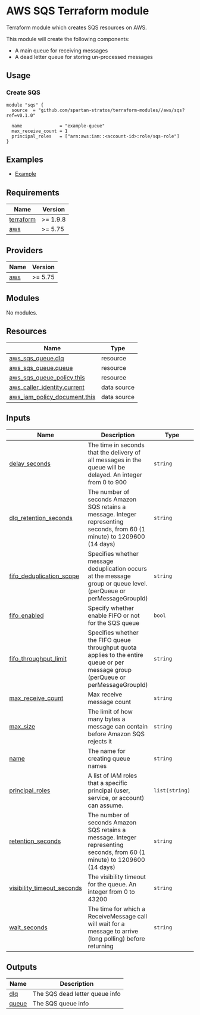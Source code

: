 # AWS SQS Terraform module
Terraform module which creates SQS resources on AWS.

This module will create the following components:
- A main queue for receiving messages
- A dead letter queue for storing un-processed messages

## Usage
### Create SQS
```hcl
module "sqs" {
  source  = "github.com/spartan-stratos/terraform-modules//aws/sqs?ref=v0.1.0"

  name              = "example-queue"
  max_receive_count = 1
  principal_roles   = ["arn:aws:iam::<account-id>:role/sqs-role"]
}
```

## Examples
- [Example](./examples/complete/)

<!-- BEGIN_TF_DOCS -->
## Requirements

| Name | Version  |
|------|----------|
| <a name="requirement_terraform"></a> [terraform](#requirement\_terraform) | >= 1.9.8 |
| <a name="requirement_aws"></a> [aws](#requirement\_aws) | \>= 5.75 |

## Providers

| Name | Version  |
|------|----------|
| <a name="provider_aws"></a> [aws](#provider\_aws) | \>= 5.75 |

## Modules

No modules.

## Resources

| Name | Type |
|------|------|
| [aws_sqs_queue.dlq](https://registry.terraform.io/providers/hashicorp/aws/latest/docs/resources/sqs_queue) | resource |
| [aws_sqs_queue.queue](https://registry.terraform.io/providers/hashicorp/aws/latest/docs/resources/sqs_queue) | resource |
| [aws_sqs_queue_policy.this](https://registry.terraform.io/providers/hashicorp/aws/latest/docs/resources/sqs_queue_policy) | resource |
| [aws_caller_identity.current](https://registry.terraform.io/providers/hashicorp/aws/latest/docs/data-sources/caller_identity) | data source |
| [aws_iam_policy_document.this](https://registry.terraform.io/providers/hashicorp/aws/latest/docs/data-sources/iam_policy_document) | data source |

## Inputs

| Name                                                                                                                 | Description                                                                                                                        | Type           | Default    | Required |
|----------------------------------------------------------------------------------------------------------------------|------------------------------------------------------------------------------------------------------------------------------------|----------------|------------|:--------:|
| <a name="input_delay_seconds"></a> [delay\_seconds](#input\_delay\_seconds)                                          | The time in seconds that the delivery of all messages in the queue will be delayed. An integer from 0 to 900                       | `string`       | `"0"`      |    no    |
| <a name="input_dlq_retention_seconds"></a> [dlq\_retention\_seconds](#input\_dlq\_retention\_seconds)                | The number of seconds Amazon SQS retains a message. Integer representing seconds, from 60 (1 minute) to 1209600 (14 days)          | `string`       | `"259200"` |    no    |
| <a name="input_fifo_deduplication_scope"></a> [fifo\_deduplication\_scope](#input\_fifo\_deduplication\_scope)       | Specifies whether message deduplication occurs at the message group or queue level. (perQueue or perMessageGroupId)                | `string`       | `null`     |    no    |
| <a name="input_fifo_enabled"></a> [fifo\_enabled](#input\_fifo\_enabled)                                             | Specify whether enable FIFO or not for the SQS queue                                                                               | `bool`         | `false`    |    no    |
| <a name="input_fifo_throughput_limit"></a> [fifo\_throughput\_limit](#input\_fifo\_throughput\_limit)                | Specifies whether the FIFO queue throughput quota applies to the entire queue or per message group (perQueue or perMessageGroupId) | `string`       | `null`     |    no    |
| <a name="input_max_receive_count"></a> [max\_receive\_count](#input\_max\_receive\_count)                            | Max receive message count                                                                                                          | `string`       | `"3"`      |    no    |
| <a name="input_max_size"></a> [max\_size](#input\_max\_size)                                                         | The limit of how many bytes a message can contain before Amazon SQS rejects it                                                     | `string`       | `"2048"`   |    no    |
| <a name="input_name"></a> [name](#input\_name)                                                                       | The name for creating queue names                                                                                                  | `string`       | n/a        |   yes    |
| <a name="input_principal_roles"></a> [principal\_roles](#input\_principal\_roles)                                    | A list of IAM roles that a specific principal (user, service, or account) can assume.                                              | `list(string)` | `null`     |    no    |
| <a name="input_retention_seconds"></a> [retention\_seconds](#input\_retention\_seconds)                              | The number of seconds Amazon SQS retains a message. Integer representing seconds, from 60 (1 minute) to 1209600 (14 days)          | `string`       | `"86400"`  |    no    |
| <a name="input_visibility_timeout_seconds"></a> [visibility\_timeout\_seconds](#input\_visibility\_timeout\_seconds) | The visibility timeout for the queue. An integer from 0 to 43200                                                                   | `string`       | `"30"`     |    no    |
| <a name="input_wait_seconds"></a> [wait\_seconds](#input\_wait\_seconds)                                             | The time for which a ReceiveMessage call will wait for a message to arrive (long polling) before returning                         | `string`       | `"10"`     |    no    |

## Outputs

| Name | Description |
|------|-------------|
| <a name="output_dlq"></a> [dlq](#output\_dlq) | The SQS dead letter queue info |
| <a name="output_queue"></a> [queue](#output\_queue) | The SQS queue info |
<!-- END_TF_DOCS -->